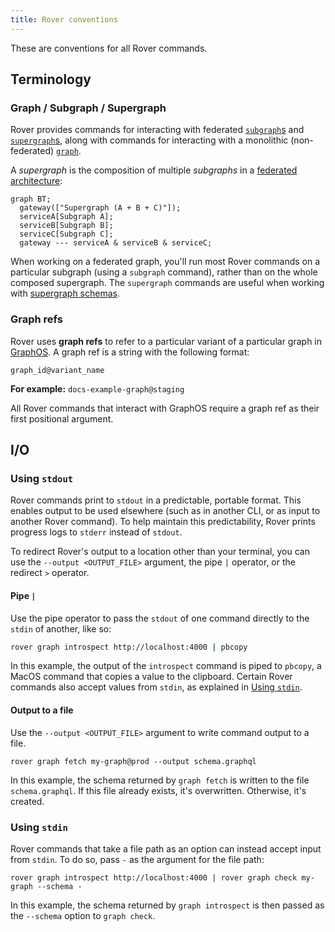 ```yaml
---
title: Rover conventions
---
```


These are conventions for all Rover commands.

## Terminology

### Graph / Subgraph / Supergraph

Rover provides commands for interacting with federated [`subgraph`s](./commands/subgraphs/) and [`supergraph`s](./commands/supergraphs/), along with commands for interacting with a monolithic (non-federated) [`graph`](./commands/graphs/).

A _supergraph_ is the composition of multiple _subgraphs_ in a [federated architecture](/federation/):

```mermaid
graph BT;
  gateway(["Supergraph (A + B + C)"]);
  serviceA[Subgraph A];
  serviceB[Subgraph B];
  serviceC[Subgraph C];
  gateway --- serviceA & serviceB & serviceC;
```

When working on a federated graph, you'll run most Rover commands on a particular subgraph (using a `subgraph` command), rather than on the whole composed supergraph. The `supergraph` commands are useful when working with [supergraph schemas](./commands/supergraphs/).

### Graph refs

Rover uses **graph refs** to refer to a particular variant of a particular graph in [GraphOS](/graphos/graphs/). A graph ref is a string with the following format:

```
graph_id@variant_name
```

**For example:** `docs-example-graph@staging`

All Rover commands that interact with GraphOS require a graph ref as their first positional argument.

## I/O

### Using `stdout`

Rover commands print to `stdout` in a predictable, portable format. This enables output to be used elsewhere (such as in another CLI, or as input to another Rover command). To help maintain this predictability, Rover prints progress logs to `stderr` instead of `stdout`.

To redirect Rover's output to a location other than your terminal, you can use the `--output <OUTPUT_FILE>` argument, the pipe `|` operator, or the redirect `>` operator.

#### Pipe `|`

Use the pipe operator to pass the `stdout` of one command directly to the `stdin` of another, like so:

```bash
rover graph introspect http://localhost:4000 | pbcopy
```

In this example, the output of the `introspect` command is piped to `pbcopy`, a MacOS command that copies a value to the clipboard. Certain Rover commands also accept values from `stdin`, as explained in [Using `stdin`](#using-stdin).

#### Output to a file

Use the `--output <OUTPUT_FILE>` argument to write command output to a file. 

```
rover graph fetch my-graph@prod --output schema.graphql
```

In this example, the schema returned by `graph fetch` is written to the file `schema.graphql`. If this file already exists, it's overwritten. Otherwise, it's created.

### Using `stdin`

Rover commands that take a file path as an option can instead accept input from `stdin`. To do so, pass `-` as the argument for the file path:

```
rover graph introspect http://localhost:4000 | rover graph check my-graph --schema -
```

In this example, the schema returned by `graph introspect` is then passed as the `--schema` option to `graph check`.
